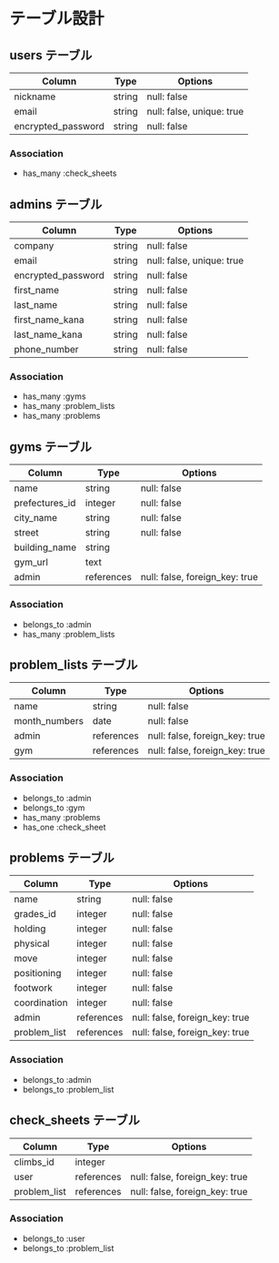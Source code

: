 # テーブル設計

## users テーブル

| Column             | Type       | Options                        |
| ------------------ | ---------- | ------------------------------ |
| nickname           | string     | null: false                    |
| email              | string     | null: false, unique: true      |
| encrypted_password | string     | null: false                    |

### Association

- has_many :check_sheets

## admins テーブル

| Column             | Type       | Options                        |
| ------------------ | ---------- | ------------------------------ |
| company            | string     | null: false                    |
| email              | string     | null: false, unique: true      |
| encrypted_password | string     | null: false                    |
| first_name         | string     | null: false                    |
| last_name          | string     | null: false                    |
| first_name_kana    | string     | null: false                    |
| last_name_kana     | string     | null: false                    |
| phone_number       | string     | null: false                    |

### Association

- has_many :gyms
- has_many :problem_lists
- has_many :problems

## gyms テーブル

| Column             | Type       | Options                        |
| ------------------ | ---------- | ------------------------------ |
| name               | string     | null: false                    |
| prefectures_id     | integer    | null: false                    |
| city_name          | string     | null: false                    |
| street             | string     | null: false                    |
| building_name      | string     |                                |
| gym_url            | text       |                                |
| admin              | references | null: false, foreign_key: true |

### Association

- belongs_to :admin
- has_many :problem_lists

## problem_lists テーブル

| Column             | Type       | Options                        |
| ------------------ | ---------- | ------------------------------ |
| name               | string     | null: false                    |
| month_numbers      | date       | null: false                    |
| admin              | references | null: false, foreign_key: true |
| gym                | references | null: false, foreign_key: true |

### Association

- belongs_to :admin
- belongs_to :gym
- has_many :problems
- has_one :check_sheet

## problems テーブル

| Column             | Type       | Options                        |
| ------------------ | ---------- | ------------------------------ |
| name               | string     | null: false                    |
| grades_id          | integer    | null: false                    |
| holding            | integer    | null: false                    |
| physical           | integer    | null: false                    |
| move               | integer    | null: false                    |
| positioning        | integer    | null: false                    |
| footwork           | integer    | null: false                    |
| coordination       | integer    | null: false                    |
| admin              | references | null: false, foreign_key: true |
| problem_list       | references | null: false, foreign_key: true |

### Association

- belongs_to :admin
- belongs_to :problem_list

## check_sheets テーブル

| Column             | Type       | Options                        |
| ------------------ | ---------- | ------------------------------ |
| climbs_id          | integer    |                                |
| user               | references | null: false, foreign_key: true |
| problem_list       | references | null: false, foreign_key: true |

### Association

- belongs_to :user
- belongs_to :problem_list